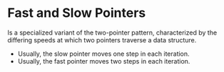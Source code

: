 # Fast and Slow Pointers

Is a specialized variant of the two-pointer pattern, characterized by the differing speeds at which two pointers traverse a data structure.

- Usually, the slow pointer moves one step in each iteration.
- Usually, the fast pointer moves two steps in each iteration.
